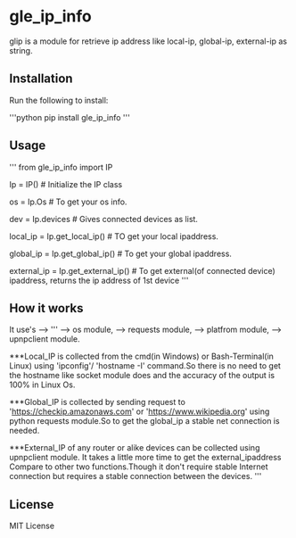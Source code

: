 # gle_ip_info

glip is a module for retrieve ip address like local-ip, global-ip, external-ip as string.

## Installation

Run the following to install:

'''python
pip install gle_ip_info
'''

## Usage
'''
from gle_ip_info import IP

Ip = IP() # Initialize the IP class

os = Ip.Os # To get your os info.

dev = Ip.devices # Gives connected devices as list.

local_ip = Ip.get_local_ip() # TO get your local ipaddress.

global_ip = Ip.get_global_ip() # To get your global ipaddress.
 
external_ip = Ip.get_external_ip() # To get external(of connected device) ipaddress, returns the ip address of 1st device
'''
## How it works

It use's -->
'''
    --> os module,
    --> requests module,
    --> platfrom module,
    --> upnpclient module.

***Local_IP is collected from the cmd(in Windows) or Bash-Terminal(in Linux) using 'ipconfig'/ 
'hostname -I' command.So there is no need to get the hostname like socket module does and 
the accuracy of the output is 100% in Linux Os.

***Global_IP is collected by sending request to 'https://checkip.amazonaws.com' or 
'https://www.wikipedia.org' using python requests module.So to get the global_ip a stable 
net connection is needed.

***External_IP  of any router or alike devices can be collected using upnpclient module.
It takes a little more time to get the external_ipaddress Compare to other two functions.Though it don't require
stable Internet connection but requires a stable connection between the devices.
'''
## License

MIT License
